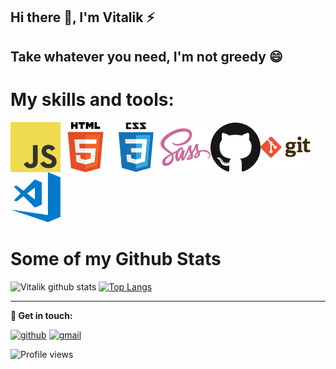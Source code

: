 ## Hi there 👋, I'm Vitalik ⚡

## Take whatever you need, I'm not greedy 😄

# **My skills and tools:**

<img align="left" alt="JavaScript" width="80px" src="https://raw.githubusercontent.com/github/explore/80688e429a7d4ef2fca1e82350fe8e3517d3494d/topics/javascript/javascript.png" />

<img align="left" alt="HTML5" width="80px" src="https://raw.githubusercontent.com/github/explore/80688e429a7d4ef2fca1e82350fe8e3517d3494d/topics/html/html.png" />

<img align="left" alt="CSS3" width="80px" src="https://raw.githubusercontent.com/github/explore/80688e429a7d4ef2fca1e82350fe8e3517d3494d/topics/css/css.png" />

<img align="left" alt="Sass" width="80px" src="https://raw.githubusercontent.com/github/explore/80688e429a7d4ef2fca1e82350fe8e3517d3494d/topics/sass/sass.png" />

<img align="left" alt="GitHub" width="80px" src="https://raw.githubusercontent.com/github/explore/78df643247d429f6cc873026c0622819ad797942/topics/github/github.png" />

<img align="left" alt="Git" width="80px" src="https://raw.githubusercontent.com/github/explore/80688e429a7d4ef2fca1e82350fe8e3517d3494d/topics/git/git.png" />

<!-- <img align="left" alt="Terminal" width="40px" src="https://raw.githubusercontent.com/github/explore/80688e429a7d4ef2fca1e82350fe8e3517d3494d/topics/terminal/terminal.png" />
 -->
<img alt="Visual Studio Code" width="80px" src="https://raw.githubusercontent.com/github/explore/80688e429a7d4ef2fca1e82350fe8e3517d3494d/topics/visual-studio-code/visual-studio-code.png" />

# Some of my Github Stats

![Vitalik github stats](https://github-readme-stats.vercel.app/api?username=Vitalikgir&show_icons=true&theme=gruvbox)
[![Top Langs](https://github-readme-stats-axpwmfcg3.vercel.app/api/top-langs/?username=Vitalikgir&layout=compact)](https://github.com/pedes/github-readme-stats)

---

**💬 Get in touch:**

[<img src='https://cdn.jsdelivr.net/npm/simple-icons@3.0.1/icons/github.svg' alt='github' height='40'>](https://github.com/vitalikgir)
[<img src='https://cdn.jsdelivr.net/npm/simple-icons@3.0.1/icons/gmail.svg' alt='gmail' height='40'>](vitalik.gir@gmail.com)

![Profile views](https://gpvc.arturio.dev/vitalikgir)

<!--
**vitalikgir/vitalikgir** is a ✨ _special_ ✨ repository because its `README.md` (this file) appears on your GitHub profile.

Here are some ideas to get you started:

- 🔭 I’m currently working on ...
- 🌱 I’m currently learning ...
- 👯 I’m looking to collaborate on ...
- 🤔 I’m looking for help with ...
- 💬 Ask me about ...
- 📫 How to reach me: ...
- 😄 Pronouns: ...
- ⚡ Fun fact: ...
-->
